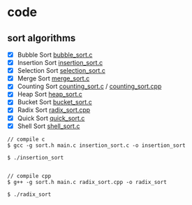 # code

## sort algorithms

- [x] Bubble Sort [bubble_sort.c](/sort/bubble_sort.c)
- [x] Insertion Sort [insertion_sort.c](/sort/insertion_sort.c)
- [x] Selection Sort [selection_sort.c](/sort/selection_sort.c)
- [x] Merge Sort [merge_sort.c](/sort/merge_sort.c)
- [x] Counting Sort [counting_sort.c](/sort/counting_sort.c) / [counting_sort.cpp](/sort/counting_sort.cpp)
- [x] Heap Sort [heap_sort.c](/sort/heap_sort.c)
- [x] Bucket Sort [bucket_sort.c](/sort/bucket_sort.c)
- [x] Radix Sort [radix_sort.cpp](/sort/radix_sort.cpp)
- [x] Quick Sort [quick_sort.c](/sort/quick_sort.c)
- [x] Shell Sort [shell_sort.c](/sort/shell_sort.c)

``` shell
// compile c
$ gcc -g sort.h main.c insertion_sort.c -o insertion_sort

$ ./insertion_sort


// compile cpp
$ g++ -g sort.h main.c radix_sort.cpp -o radix_sort

$ ./radix_sort
```


